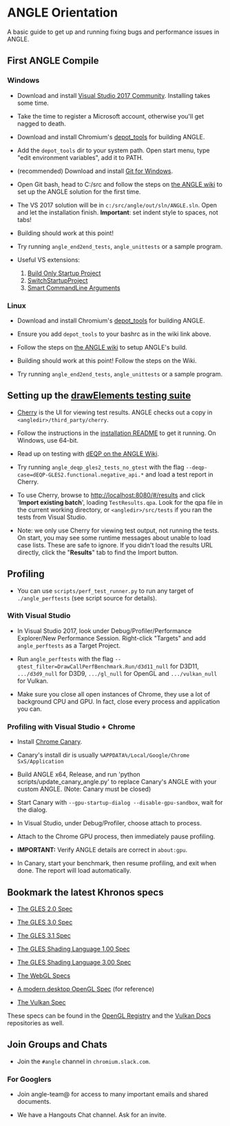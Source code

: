 # ANGLE Orientation

A basic guide to get up and running fixing bugs and performance issues in ANGLE.

## First ANGLE Compile

### Windows

- Download and install
  [Visual Studio 2017 Community](https://www.visualstudio.com/en-us/products/visual-studio-community-vs.aspx).
  Installing takes some time.

- Take the time to register a Microsoft account, otherwise you'll get nagged to death.

- Download and install Chromium's
  [depot_tools](http://commondatastorage.googleapis.com/chrome-infra-docs/flat/depot_tools/docs/html/depot_tools_tutorial.html#_setting_up)
  for building ANGLE.

- Add the `depot_tools` dir to your system path. Open start menu, type "edit environment variables",
  add it to PATH.

- (recommended) Download and install [Git for Windows](http://gitforwindows.org/).

- Open Git bash, head to C:/src and follow the steps on
  [the ANGLE wiki](https://chromium.googlesource.com/angle/angle/+/master/doc/DevSetup.md#Development-setup-Getting-the-source)
  to set up the ANGLE solution for the first time.

- The VS 2017 solution will be in `c:/src/angle/out/sln/ANGLE.sln`. Open and let the installation
  finish.  **Important**: set indent style to spaces, not tabs!

- Building should work at this point!

- Try running `angle_end2end_tests`, `angle_unittests` or a sample program.

- Useful VS extensions:

  1. [Build Only Startup Project](https://marketplace.visualstudio.com/items?itemName=SenHarada.BuildOnlyStartupProject)
  2. [SwitchStartupProject](https://marketplace.visualstudio.com/items?itemName=vs-publisher-141975.SwitchStartupProject)
  3. [Smart CommandLine Arguments](https://www.visualstudiogallery.msdn.microsoft.com/535f79b1-fbe0-4b0a-a346-8cdf271ea071)

### Linux

- Download and install Chromium's
  [depot_tools](http://commondatastorage.googleapis.com/chrome-infra-docs/flat/depot_tools/docs/html/depot_tools_tutorial.html#_setting_up)
  for building ANGLE.

- Ensure you add `depot_tools` to your bashrc as in the wiki link above.

- Follow the steps on
  [the ANGLE wiki](https://chromium.googlesource.com/angle/angle/+/master/doc/DevSetup.md#Development-setup-Getting-the-source)
  to setup ANGLE's build.

- Building should work at this point! Follow the steps on the Wiki.

- Try running `angle_end2end_tests`, `angle_unittests` or a sample program.

## Setting up the [drawElements testing suite](http://go/dEQP)

- [Cherry](https://sites.google.com/a/google.com/deqp/cherry) is the UI for viewing test results.
  ANGLE checks out a copy in `<angledir>/third_party/cherry`.

- Follow the instructions in the
  [installation README](https://android.googlesource.com/platform/external/cherry/+/refs/heads/master/README)
  to get it running. On Windows, use 64-bit.

- Read up on testing with
  [dEQP on the ANGLE Wiki](https://chromium.googlesource.com/angle/angle/+/master/doc/dEQP.md).

- Try running `angle_deqp_gles2_tests_no_gtest` with the flag
  `--deqp-case=dEQP-GLES2.functional.negative_api.*` and load a test report in Cherry.

- To use Cherry, browse to [http://localhost:8080/#/results](http://localhost:8080/#/results) and
  click '**Import existing batch**', loading `TestResults.qpa`.  Look for the qpa file in the
  current working directory, or `<angledir>/src/tests` if you ran the tests from Visual Studio.

- Note: we only use Cherry for viewing test output, not running the tests. On start, you may see
  some runtime messages about unable to load case lists. These are safe to ignore. If you didn't
  load the results URL directly, click the "**Results**" tab to find the Import button.

## Profiling

- You can use `scripts/perf_test_runner.py` to run any target of `./angle_perftests` (see script
  source for details).

### With Visual Studio

- In Visual Studio 2017, look under Debug/Profiler/Performance Explorer/New Performance Session.
  Right-click "Targets" and add `angle_perftests` as a Target Project.

- Run `angle_perftests` with the flag `--gtest_filter=DrawCallPerfBenchmark.Run/d3d11_null` for
  D3D11, `.../d3d9_null` for D3D9, `.../gl_null` for OpenGL and `.../vulkan_null` for Vulkan.

- Make sure you close all open instances of Chrome, they use a lot of background CPU and GPU. In
  fact, close every process and application you can.

### Profiling with Visual Studio + Chrome

- Install [Chrome Canary](https://www.google.com/chrome/browser/canary.html).

- Canary's install dir is usually `%APPDATA%/Local/Google/Chrome SxS/Application`

- Build ANGLE x64, Release, and run 'python scripts/update_canary_angle.py' to replace Canary's
  ANGLE with your custom ANGLE. (Note: Canary must be closed)

- Start Canary with `--gpu-startup-dialog --disable-gpu-sandbox`, wait for the dialog.

- In Visual Studio, under Debug/Profiler, choose attach to process.

- Attach to the Chrome GPU process, then immediately pause profiling.

- **IMPORTANT:** Verify ANGLE details are correct in `about:gpu`.

- In Canary, start your benchmark, then resume profiling, and exit when done. The report will load
  automatically.

## Bookmark the latest Khronos specs

- [The GLES 2.0 Spec](https://www.khronos.org/registry/OpenGL/specs/es/2.0/es_full_spec_2.0.pdf)

- [The GLES 3.0 Spec](https://www.khronos.org/registry/OpenGL/specs/es/3.0/es_spec_3.0.pdf)

- [The GLES 3.1 Spec](https://www.khronos.org/registry/gles/specs/3.1/es_spec_3.1.pdf)

- [The GLES Shading Language 1.00 Spec](https://www.khronos.org/files/opengles_shading_language.pdf)

- [The GLES Shading Language 3.00 Spec](https://www.khronos.org/registry/gles/specs/3.0/GLSL_ES_Specification_3.00.4.pdf)

- [The WebGL Specs](https://www.khronos.org/registry/webgl/specs/latest/)

- [A modern desktop OpenGL Spec](https://www.opengl.org/registry/doc/glspec45.core.pdf)
  (for reference)

- [The Vulkan Spec](https://www.khronos.org/registry/vulkan/specs/1.0-wsi_extensions/html/vkspec.html)

These specs can be found in the [OpenGL Registry](https://github.com/KhronosGroup/OpenGL-Registry)
and the [Vulkan Docs](https://github.com/KhronosGroup/Vulkan-Docs) repositories as well.

## Join Groups and Chats

- Join the `#angle` channel in `chromium.slack.com`.

### For Googlers

- Join angle-team@ for access to many important emails and shared documents.

- We have a Hangouts Chat channel. Ask for an invite.
